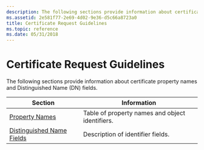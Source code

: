 ```yaml
---
description: The following sections provide information about certificate property names and Distinguished Name (DN) fields.
ms.assetid: 2e581f77-2e69-4d02-9e36-d5c66a8723a0
title: Certificate Request Guidelines
ms.topic: reference
ms.date: 05/31/2018
---
```


# Certificate Request Guidelines

The following sections provide information about certificate property names and Distinguished Name (DN) fields.



| Section                                                    | Information                                     |
|------------------------------------------------------------|-------------------------------------------------|
| [Property Names](property-names.md)                       | Table of property names and object identifiers. |
| [Distinguished Name Fields](distinguished-name-fields.md) | Description of identifier fields.               |



 

 

 



